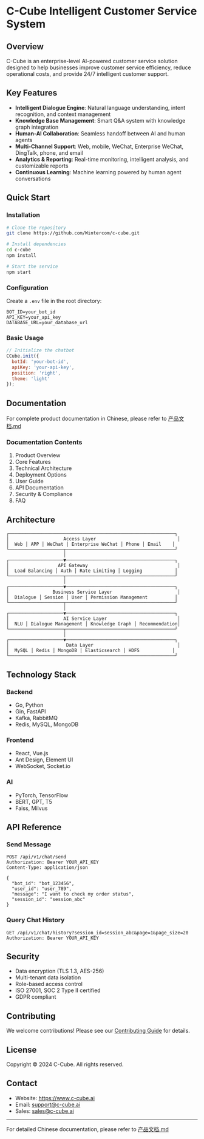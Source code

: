 # C-Cube Intelligent Customer Service System

## Overview

C-Cube is an enterprise-level AI-powered customer service solution designed to help businesses improve customer service efficiency, reduce operational costs, and provide 24/7 intelligent customer support.

## Key Features

- **Intelligent Dialogue Engine**: Natural language understanding, intent recognition, and context management
- **Knowledge Base Management**: Smart Q&A system with knowledge graph integration
- **Human-AI Collaboration**: Seamless handoff between AI and human agents
- **Multi-Channel Support**: Web, mobile, WeChat, Enterprise WeChat, DingTalk, phone, and email
- **Analytics & Reporting**: Real-time monitoring, intelligent analysis, and customizable reports
- **Continuous Learning**: Machine learning powered by human agent conversations

## Quick Start

### Installation

```bash
# Clone the repository
git clone https://github.com/Wintercom/c-cube.git

# Install dependencies
cd c-cube
npm install

# Start the service
npm start
```

### Configuration

Create a `.env` file in the root directory:

```env
BOT_ID=your_bot_id
API_KEY=your_api_key
DATABASE_URL=your_database_url
```

### Basic Usage

```javascript
// Initialize the chatbot
CCube.init({
  botId: 'your-bot-id',
  apiKey: 'your-api-key',
  position: 'right',
  theme: 'light'
});
```

## Documentation

For complete product documentation in Chinese, please refer to [产品文档.md](./产品文档.md)

### Documentation Contents

1. Product Overview
2. Core Features
3. Technical Architecture
4. Deployment Options
5. User Guide
6. API Documentation
7. Security & Compliance
8. FAQ

## Architecture

```
┌─────────────────────────────────────────────────────────────┐
│                    Access Layer                              │
│  Web │ APP │ WeChat │ Enterprise WeChat │ Phone │ Email    │
└────────────────────┬────────────────────────────────────────┘
                     │
┌────────────────────▼────────────────────────────────────────┐
│                  API Gateway                                 │
│  Load Balancing │ Auth │ Rate Limiting │ Logging            │
└────────────────────┬────────────────────────────────────────┘
                     │
┌────────────────────▼────────────────────────────────────────┐
│                Business Service Layer                        │
│  Dialogue │ Session │ User │ Permission Management          │
└────────────────────┬────────────────────────────────────────┘
                     │
┌────────────────────▼────────────────────────────────────────┐
│                    AI Service Layer                          │
│  NLU │ Dialogue Management │ Knowledge Graph │ Recommendation│
└────────────────────┬────────────────────────────────────────┘
                     │
┌────────────────────▼────────────────────────────────────────┐
│                     Data Layer                               │
│  MySQL │ Redis │ MongoDB │ Elasticsearch │ HDFS            │
└─────────────────────────────────────────────────────────────┘
```

## Technology Stack

### Backend
- Go, Python
- Gin, FastAPI
- Kafka, RabbitMQ
- Redis, MySQL, MongoDB

### Frontend
- React, Vue.js
- Ant Design, Element UI
- WebSocket, Socket.io

### AI
- PyTorch, TensorFlow
- BERT, GPT, T5
- Faiss, Milvus

## API Reference

### Send Message

```http
POST /api/v1/chat/send
Authorization: Bearer YOUR_API_KEY
Content-Type: application/json

{
  "bot_id": "bot_123456",
  "user_id": "user_789",
  "message": "I want to check my order status",
  "session_id": "session_abc"
}
```

### Query Chat History

```http
GET /api/v1/chat/history?session_id=session_abc&page=1&page_size=20
Authorization: Bearer YOUR_API_KEY
```

## Security

- Data encryption (TLS 1.3, AES-256)
- Multi-tenant data isolation
- Role-based access control
- ISO 27001, SOC 2 Type II certified
- GDPR compliant

## Contributing

We welcome contributions! Please see our [Contributing Guide](./CONTRIBUTING.md) for details.

## License

Copyright © 2024 C-Cube. All rights reserved.

## Contact

- Website: https://www.c-cube.ai
- Email: support@c-cube.ai
- Sales: sales@c-cube.ai

---

For detailed Chinese documentation, please refer to [产品文档.md](./产品文档.md)
